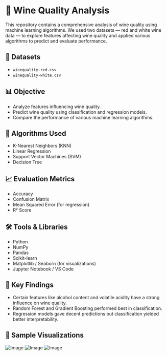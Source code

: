 # 🍷 Wine Quality Analysis

This repository contains a comprehensive analysis of wine quality using machine learning algorithms. We used two datasets — red and white wine data — to explore features affecting wine quality and applied various algorithms to predict and evaluate performance.

## 📂 Datasets

- `winequality-red.csv`
- `winequality-white.csv`

## 📊 Objective

- Analyze features influencing wine quality.
- Predict wine quality using classification and regression models.
- Compare the performance of various machine learning algorithms.

## 🧠 Algorithms Used

- K-Nearest Neighbors (KNN)
- Linear Regression
- Support Vector Machines (SVM)
- Decision Tree

## 📈 Evaluation Metrics

- Accuracy
- Confusion Matrix
- Mean Squared Error (for regression)
- R² Score

## 🛠️ Tools & Libraries

- Python
- NumPy
- Pandas
- Scikit-learn
- Matplotlib / Seaborn (for visualizations)
- Jupyter Notebook / VS Code

## 📌 Key Findings

- Certain features like alcohol content and volatile acidity have a strong influence on wine quality.
- Random Forest and Gradient Boosting performed best in classification.
- Regression models gave decent predictions but classification yielded better interpretability.

## 📸 Sample Visualizations

![Image](https://github.com/user-attachments/assets/7aa4abc8-26db-48d4-90b0-c32cf2d1740e)
![Image](https://github.com/user-attachments/assets/dd22b2e8-b33f-4dcf-98f6-0c40f04f1d32)
![Image](https://github.com/user-attachments/assets/9b38ff7b-6b74-4999-834b-9c9e7d4914bd)

